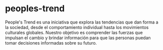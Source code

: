 # peoples-trend
People's Trend es una iniciativa que explora las tendencias que dan forma a la sociedad, desde el comportamiento individual hasta los movimientos culturales globales. Nuestro objetivo es comprender las fuerzas que impulsan el cambio y brindar información para que las personas puedan tomar decisiones informadas sobre su futuro.
